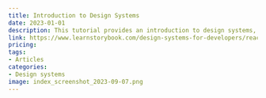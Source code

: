 ```yaml
---
title: Introduction to Design Systems
date: 2023-01-01
description: This tutorial provides an introduction to design systems, including what they are, why they are important, and how to create one.
link: https://www.learnstorybook.com/design-systems-for-developers/react/en/introduction/
pricing: 
tags: 
- Articles
categories: 
- Design systems
image: index_screenshot_2023-09-07.png
---
```

